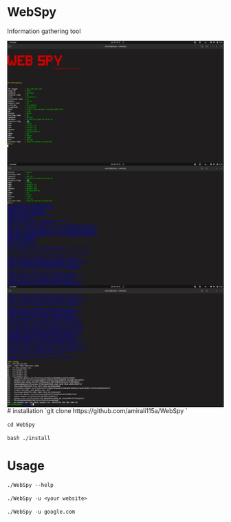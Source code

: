 # WebSpy
Information gathering  tool

<img align="center" src="screen.png" width="900">
<img align="center" src="screen2.png" width="900">
<img align="center" src="screen3.png" width="900">
# installation
`git clone https://github.com/amirali115a/WebSpy `

`cd WebSpy`

`bash ./install`


# Usage
`./WebSpy --help `

`./WebSpy -u <your website>`


` ./WebSpy -u google.com  `


